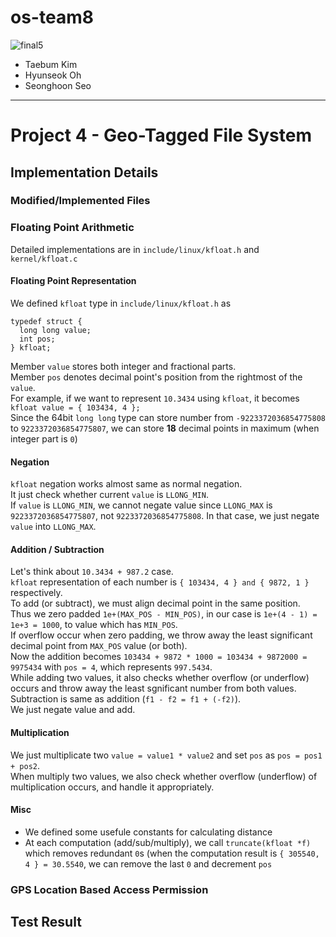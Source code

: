 # os-team8
![final5](https://user-images.githubusercontent.com/25524539/54601604-c7cfd080-4a82-11e9-81fd-bd870b4ff151.png)
- Taebum Kim
- Hyunseok Oh
- Seonghoon Seo

---
# Project 4 - Geo-Tagged File System

## Implementation Details

### Modified/Implemented Files

### Floating Point Arithmetic

Detailed implementations are in `include/linux/kfloat.h` and `kernel/kfloat.c`

#### Floating Point Representation

We defined `kfloat` type in `include/linux/kfloat.h` as 
```
typedef struct {
  long long value;
  int pos;
} kfloat;
```
Member `value` stores both integer and fractional parts.  
Member `pos` denotes decimal point's position from the rightmost of the `value`.  
For example, if we want to represent `10.3434` using `kfloat`, it becomes `kfloat value = { 103434, 4 };`  
Since the 64bit `long long` type can store number from `-9223372036854775808` to `9223372036854775807`, we can store **18** decimal points in maximum (when integer part is `0`)

#### Negation

`kfloat` negation works almost same as normal negation.  
It just check whether current `value` is `LLONG_MIN`.  
If `value` is `LLONG_MIN`, we cannot negate value since `LLONG_MAX` is `9223372036854775807`, not `9223372036854775808`. 
In that case, we just negate `value` into `LLONG_MAX`.

#### Addition / Subtraction

Let's think about `10.3434 + 987.2` case.  
`kfloat` representation of each number is `{ 103434, 4 } and { 9872, 1 }` respectively.  
To add (or subtract), we must align decimal point in the same position.  
Thus we zero padded `1e+(MAX_POS - MIN_POS)`, in our case is `1e+(4 - 1) = 1e+3 = 1000`, to value which has `MIN_POS`.  
If overflow occur when zero padding, we throw away the least significant decimal point from `MAX_POS` value (or both).  
Now the addition becomes `103434 + 9872 * 1000 = 103434 + 9872000 = 9975434` with `pos = 4`, which represents `997.5434`.  
While adding two values, it also checks whether overflow (or underflow) occurs and throw away the least sgnificant number from both values.  
Subtraction is same as addition (`f1 - f2 = f1 + (-f2)`).  
We just negate value and add.

#### Multiplication

We just multiplicate two `value = value1 * value2` and set `pos` as `pos = pos1 + pos2`.  
When multiply two values, we also check whether overflow (underflow) of multiplication occurs, and handle it appropriately.

#### Misc

- We defined some usefule constants for calculating distance
- At each computation (add/sub/multiply), we call `truncate(kfloat *f)` which removes redundant `0`s (when the computation result is `{ 305540, 4 } = 30.5540`, we can remove the last `0` and decrement `pos`

### GPS Location Based Access Permission

## Test Result
